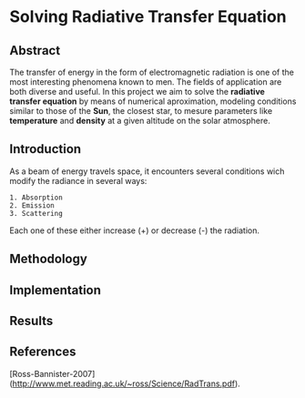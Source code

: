 Solving Radiative Transfer Equation
===================================

## Abstract

The transfer of energy in the form of electromagnetic radiation is one of the most interesting phenomena known to men. The fields of application are both diverse and useful. In this project we aim to solve the **radiative transfer equation** by means of numerical aproximation, modeling conditions similar to those of the **Sun**, the closest star, to mesure parameters like __temperature__ and __density__ at a given altitude on the solar atmosphere. 

## Introduction

As a beam of energy travels space, it encounters several conditions wich modify the radiance in several ways:

    1. Absorption
    2. Emission 
    3. Scattering

Each one of these either increase (+) or decrease (-) the radiation. 



## Methodology

## Implementation

## Results

## References

[Ross-Bannister-2007] (http://www.met.reading.ac.uk/~ross/Science/RadTrans.pdf). 